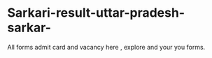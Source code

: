 # Sarkari-result-uttar-pradesh-sarkar-
All forms admit card and vacancy here , explore and your you forms.
